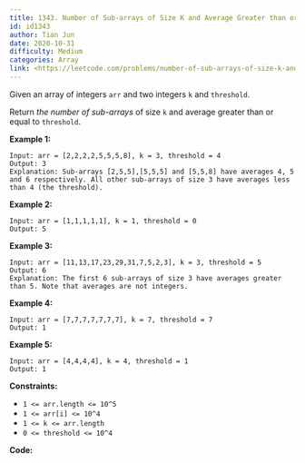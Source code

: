 ```yaml
---
title: 1343. Number of Sub-arrays of Size K and Average Greater than or Equal to Threshold
id: id1343
author: Tian Jun
date: 2020-10-31
difficulty: Medium
categories: Array
link: <https://leetcode.com/problems/number-of-sub-arrays-of-size-k-and-average-greater-than-or-equal-to-threshold/description/>
---
```


Given an array of integers `arr` and two integers `k` and `threshold`.

Return _the number of sub-arrays_ of size `k` and average greater than or
equal to `threshold`.



**Example 1:**
            
	Input: arr = [2,2,2,2,5,5,5,8], k = 3, threshold = 4    
	Output: 3    
	Explanation: Sub-arrays [2,5,5],[5,5,5] and [5,5,8] have averages 4, 5 and 6 respectively. All other sub-arrays of size 3 have averages less than 4 (the threshold).    

**Example 2:**
            
	Input: arr = [1,1,1,1,1], k = 1, threshold = 0    
	Output: 5    

**Example 3:**
            
	Input: arr = [11,13,17,23,29,31,7,5,2,3], k = 3, threshold = 5    
	Output: 6    
	Explanation: The first 6 sub-arrays of size 3 have averages greater than 5. Note that averages are not integers.    

**Example 4:**
            
	Input: arr = [7,7,7,7,7,7,7], k = 7, threshold = 7    
	Output: 1    

**Example 5:**
            
	Input: arr = [4,4,4,4], k = 4, threshold = 1    
	Output: 1    



**Constraints:**

  * `1 <= arr.length <= 10^5`
  * `1 <= arr[i] <= 10^4`
  * `1 <= k <= arr.length`
  * `0 <= threshold <= 10^4`


**Code:**
